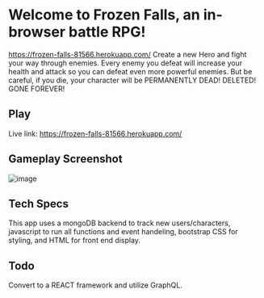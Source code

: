 # Welcome to Frozen Falls, an in-browser battle RPG!
https://frozen-falls-81566.herokuapp.com/
Create a new Hero and fight your way through enemies. Every enemy you defeat will increase your health and attack so you can defeat even more powerful enemies. But be careful, if you die, your character will be PERMANENTLY DEAD! DELETED! GONE FOREVER!

## Play
Live link: https://frozen-falls-81566.herokuapp.com/

## Gameplay Screenshot
![image](https://user-images.githubusercontent.com/95263095/172523179-96510cb8-68c4-4ea6-82ac-db981ea79acf.png)

## Tech Specs
This app uses a mongoDB backend to track new users/characters, javascript to run all functions and event handeling, bootstrap CSS for styling, and HTML for front end display.

## Todo
Convert to a REACT framework and utilize GraphQL.
